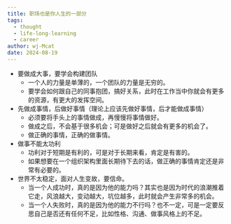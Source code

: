 ```yaml
---
title: 职场也是你人生的一部分
tags:
  - thought
  - life-long-learning
  - career
author: wj-Mcat
date: 2024-08-19
---
```



* 要做成大事，要学会构建团队
    * 一个人的力量是单薄的，一个团队的力量是无穷的。
    * 要学会如何跟自己的同事抱团，搞好关系，此时在工作当中你就会有更多的资源，有更大的发挥空间。
* 先做成事情，后做好事情（理论上应该先做好事情，后才能做成事情）
    * 必须要将手头上的事情做成，再慢慢将事情做好。
    * 做成之后，不会基于很多机会；可是做好之后就会有更多的机会了。
    * 做正确的事情，正确的做事情。
* 做事不能太功利
    * 功利对于短期是有利的，可是对于长期来看，肯定是有害的。
    * 如果想要在一个组织架构里面长期待下去的话，做正确的事情肯定还是非常有必要的。
* 世界不太稳定，面对人生变故，要信命。
    * 当一个人成功时，真的是因为他的能力吗？其实也是因为时代的浪潮推着它走，风浪越大，变动越大，坑位越多，此时就会产生非常多的机会。
    * 当一个人失败时，真的是因为他的能力不行吗？也不一定，可是一定要反思自己是否还有任何不足，比如性格、沟通、做事风格上的不足。

<!--more-->

